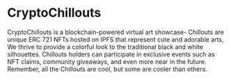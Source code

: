 # CryptoChillouts
CryptoChillouts is a blockchain-powered virtual art showcase- Chillouts are unique ERC 721 NFTs hosted on IPFS that represent cute and adorable arts, We thrive to provide a colorful look to the traditional black and white silhouettes. Chillouts holders can participate in exclusive events such as NFT claims, community giveaways, and even more near in the future. Remember, all the Chillouts are cool, but some are cooler than others.
